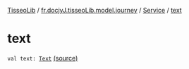 [TisseoLib](../../index.md) / [fr.docjyJ.tisseoLib.model.journey](../index.md) / [Service](index.md) / [text](./text.md)

# text

`val text: `[`Text`](../-text/index.md) [(source)](https://github.com/docjyJ/TisseoLib/tree/master/src/main/kotlin/fr/docjyJ/tisseoLib/model/journey/Service.kt#L29)